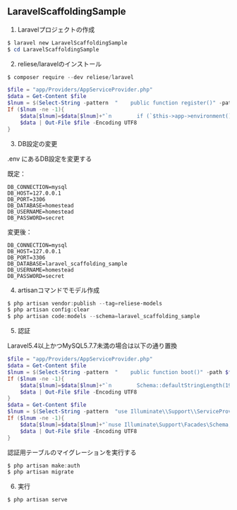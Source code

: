 LaravelScaffoldingSample
---

1. Laravelプロジェクトの作成

```powershell
$ laravel new LaravelScaffoldingSample
$ cd LaravelScaffoldingSample
```

2. reliese/laravelのインストール

```powershell
$ composer require --dev reliese/laravel
```

```powershell
$file = "app/Providers/AppServiceProvider.php"
$data = Get-Content $file
$lnum = $(Select-String -pattern  "    public function register()" -path $file |  foreach { $_.ToString().split(":")[2] } )-1 + 2
If ($lnum -ne -1){
    $data[$lnum]=$data[$lnum]+"`n        if (`$this->app->environment() == 'local') {`n            `$this->app->register(\Reliese\Coders\CodersServiceProvider::class);`n        }"
    $data | Out-File $file -Encoding UTF8
}
```

3. DB設定の変更

.env にあるDB設定を変更する

既定：

```inf
DB_CONNECTION=mysql
DB_HOST=127.0.0.1
DB_PORT=3306
DB_DATABASE=homestead
DB_USERNAME=homestead
DB_PASSWORD=secret
```

変更後：

```inf
DB_CONNECTION=mysql
DB_HOST=127.0.0.1
DB_PORT=3306
DB_DATABASE=laravel_scaffolding_sample
DB_USERNAME=homestead
DB_PASSWORD=secret
```

4. artisanコマンドでモデル作成

```powershell
$ php artisan vendor:publish --tag=reliese-models
$ php artisan config:clear
$ php artisan code:models --schema=laravel_scaffolding_sample
```

5. 認証

Laravel5.4以上かつMySQL5.7.7未満の場合は以下の通り置換

```powershell
$file = "app/Providers/AppServiceProvider.php"
$data = Get-Content $file
$lnum = $(Select-String -pattern  "    public function boot()" -path $file |  foreach { $_.ToString().split(":")[2] } )-1 + 2
If ($lnum -ne -1){
    $data[$lnum]=$data[$lnum]+"`n        Schema::defaultStringLength(191);"
    $data | Out-File $file -Encoding UTF8
}
$data = Get-Content $file
$lnum = $(Select-String -pattern  "use Illuminate\\Support\\ServiceProvider;" -path $file |  foreach { $_.ToString().split(":")[2] } )-1
If ($lnum -ne -1){
    $data[$lnum]=$data[$lnum]+"`nuse Illuminate\Support\Facades\Schema;"
    $data | Out-File $file -Encoding UTF8
}
```

認証用テーブルのマイグレーションを実行する

```powershell
$ php artisan make:auth
$ php artisan migrate
```

6. 実行

```powershell
$ php artisan serve
```
